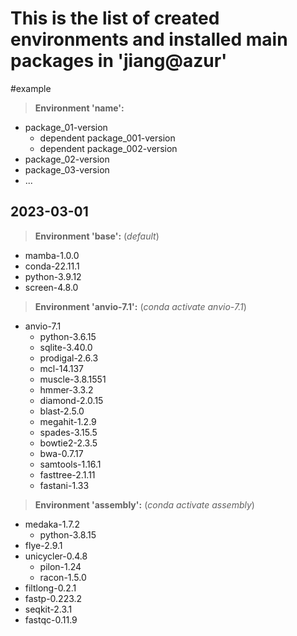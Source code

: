 # This is the list of created environments and installed main packages in 'jiang@azur'


#example
> **Environment 'name':**
- package_01-version
  - dependent package_001-version
  - dependent package_002-version
- package_02-version
- package_03-version
- ...


## 2023-03-01
> **Environment 'base':** (*default*)
- mamba-1.0.0
- conda-22.11.1
- python-3.9.12
- screen-4.8.0


> **Environment 'anvio-7.1':** (*conda activate anvio-7.1*)
- anvio-7.1
  - python-3.6.15
  - sqlite-3.40.0 
  - prodigal-2.6.3
  - mcl-14.137
  - muscle-3.8.1551
  - hmmer-3.3.2
  - diamond-2.0.15
  - blast-2.5.0
  - megahit-1.2.9
  - spades-3.15.5
  - bowtie2-2.3.5
  - bwa-0.7.17
  - samtools-1.16.1
  - fasttree-2.1.11
  - fastani-1.33


> **Environment 'assembly':** (*conda activate assembly*)
- medaka-1.7.2 
  - python-3.8.15
- flye-2.9.1
- unicycler-0.4.8 
  - pilon-1.24
  - racon-1.5.0
- filtlong-0.2.1
- fastp-0.223.2
- seqkit-2.3.1 
- fastqc-0.11.9


